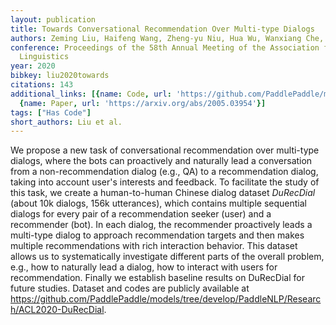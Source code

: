 ```yaml
---
layout: publication
title: Towards Conversational Recommendation Over Multi-type Dialogs
authors: Zeming Liu, Haifeng Wang, Zheng-yu Niu, Hua Wu, Wanxiang Che, Ting Liu
conference: Proceedings of the 58th Annual Meeting of the Association for Computational
  Linguistics
year: 2020
bibkey: liu2020towards
citations: 143
additional_links: [{name: Code, url: 'https://github.com/PaddlePaddle/models/tree/develop/PaddleNLP/Research/ACL2020-DuRecDial'},
  {name: Paper, url: 'https://arxiv.org/abs/2005.03954'}]
tags: ["Has Code"]
short_authors: Liu et al.
---
```

We propose a new task of conversational recommendation over multi-type
dialogs, where the bots can proactively and naturally lead a conversation from
a non-recommendation dialog (e.g., QA) to a recommendation dialog, taking into
account user's interests and feedback. To facilitate the study of this task, we
create a human-to-human Chinese dialog dataset *DuRecDial* (about 10k
dialogs, 156k utterances), which contains multiple sequential dialogs for every
pair of a recommendation seeker (user) and a recommender (bot). In each dialog,
the recommender proactively leads a multi-type dialog to approach
recommendation targets and then makes multiple recommendations with rich
interaction behavior. This dataset allows us to systematically investigate
different parts of the overall problem, e.g., how to naturally lead a dialog,
how to interact with users for recommendation. Finally we establish baseline
results on DuRecDial for future studies. Dataset and codes are publicly
available at
https://github.com/PaddlePaddle/models/tree/develop/PaddleNLP/Research/ACL2020-DuRecDial.